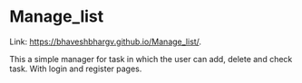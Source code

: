 # Manage_list 

Link:  https://bhaveshbhargv.github.io/Manage_list/.

This a simple manager for task in which the user can add, delete and check task. With login and register pages.
